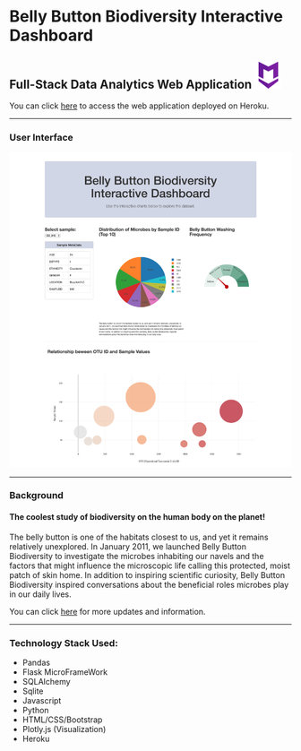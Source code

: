 # Belly Button Biodiversity Interactive Dashboard
## Full-Stack Data Analytics Web Application ![alt text](https://github.com/adam-p/markdown-here/raw/master/src/common/images/icon48.png "Logo Title Text 1")

You can click [here](https://sean-biodiversity.herokuapp.com/) to access the web application deployed on Heroku.

---
### User Interface
![user interface](Images/web.png)

---
### Background
#### The coolest study of biodiversity on the human body on the planet!
The belly button is one of the habitats closest to us, and yet it remains relatively unexplored. In January 2011, we launched Belly Button Biodiversity to investigate the microbes inhabiting our navels and the factors that might influence the microscopic life calling this protected, moist patch of skin home. In addition to inspiring scientific curiosity, Belly Button Biodiversity inspired conversations about the beneficial roles microbes play in our daily lives.

You can click [here](http://robdunnlab.com/projects/belly-button-biodiversity/) for more updates and information.

---
### Technology Stack Used:
+ Pandas
+ Flask MicroFrameWork
+ SQLAlchemy
+ Sqlite
+ Javascript
+ Python
+ HTML/CSS/Bootstrap
+ Plotly.js (Visualization)
+ Heroku


